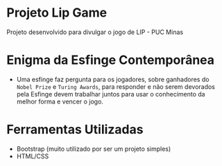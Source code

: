 # Projeto Lip Game
Projeto desenvolvido para divulgar o jogo de LIP - PUC Minas

# Enigma da Esfinge Contemporânea
- Uma esfinge faz pergunta para os jogadores, sobre ganhadores do `Nobel Prize` e `Turing Awards`, para responder e não serem devorados pela Esfinge devem trabalhar juntos
para usar o conhecimento da melhor forma e vencer o jogo.

# Ferramentas Utilizadas
- Bootstrap (muito utilizado por ser um projeto simples)
- HTML/CSS
